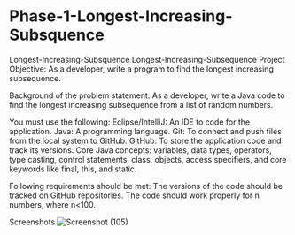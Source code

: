 # Phase-1-Longest-Increasing-Subsquence
Longest-Increasing-Subsquence
Longest-Increasing-Subsequence
Project Objective:
As a developer, write a program to find the longest increasing subsequence.

Background of the problem statement:
As a developer, write a Java code to find the longest increasing subsequence from a list of random numbers.

You must use the following:
Eclipse/IntelliJ: An IDE to code for the application. Java: A programming language. Git: To connect and push files from the local system to GitHub. GitHub: To store the application code and track its versions. Core Java concepts: variables, data types, operators, type casting, control statements, class, objects, access specifiers, and core keywords like final, this, and static.

Following requirements should be met:
The versions of the code should be tracked on GitHub repositories. The code should work properly for n numbers, where n<100.

Screenshots
![Screenshot (105)](https://user-images.githubusercontent.com/85355371/163191125-29d43b01-0d2a-4962-ada3-5b2a69f96cef.png)
